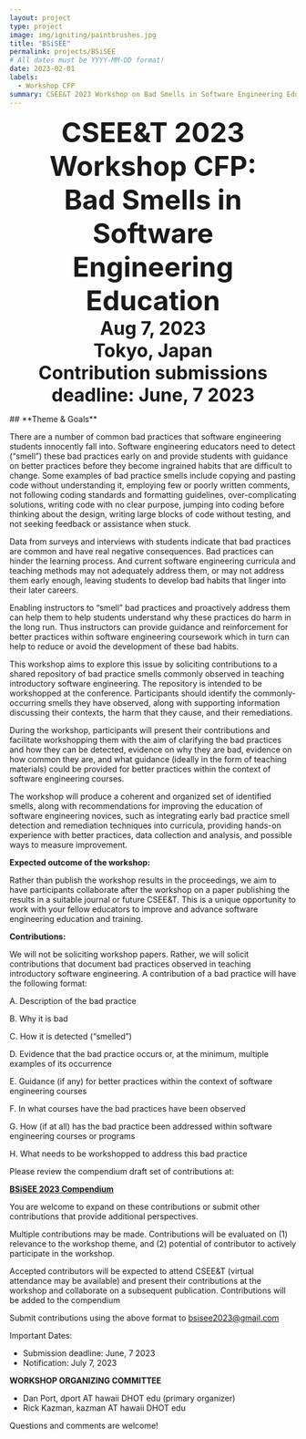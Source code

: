 ```yaml
---
layout: project
type: project
image: img/igniting/paintbrushes.jpg
title: "BSiSEE"
permalink: projects/BSiSEE
# All dates must be YYYY-MM-DD format!
date: 2023-02-01
labels:
  - Workshop CFP
summary: CSEE&T 2023 Workshop on Bad Smells in Software Engineering Education
---
```

<p style="text-align: center;font-weight: bold;">
<font size="+5">
CSEE&T 2023 Workshop CFP:
<br>
Bad Smells in Software Engineering Education
</font>
<font size="+3">
<br>
Aug 7, 2023 
<br>
Tokyo, Japan
<br>
Contribution submissions deadline: June, 7 2023
</font>
</p>
## **Theme & Goals**

There are a number of common bad practices that software engineering students innocently fall into. Software engineering educators need to detect (“smell”) these bad practices early on and provide students with guidance on better practices before they become ingrained habits that are difficult to change. Some examples of bad practice smells include copying and pasting code without understanding it, employing few or poorly written comments, not following coding standards and formatting guidelines, over-complicating solutions, writing code with no clear purpose, jumping into coding before thinking about the design, writing large blocks of code without testing, and not seeking feedback or assistance when stuck.

Data from surveys and interviews with students indicate that bad practices are common and have real negative consequences. Bad practices can hinder the learning process. And current software engineering curricula and teaching methods may not adequately address them, or may not address them early enough, leaving students to develop bad habits that linger into their later careers.

Enabling instructors to “smell” bad practices and proactively address them can help them to help students understand why these practices do harm in the long run. Thus instructors can provide guidance and reinforcement for better practices within software engineering coursework which in turn can help to reduce or avoid the development of these bad habits.

This workshop aims to explore this issue by soliciting contributions to a shared repository of bad practice smells commonly observed in teaching introductory software engineering. The repository is intended to be workshopped at the conference. Participants should identify the commonly-occurring smells they have observed, along with supporting information discussing their contexts, the harm that they cause, and their remediations.   

During the workshop, participants will present their contributions and facilitate workshopping them with the aim of clarifying the bad practices and how they can be detected, evidence on why they are bad, evidence on how common they are, and what guidance (ideally in the form of teaching materials) could be provided for better practices within the context of software engineering courses.

The workshop will produce a coherent and organized set of identified smells, along with recommendations for improving the education of software engineering novices, such as integrating early bad practice smell detection and remediation techniques into curricula, providing hands-on experience with better practices, data collection and analysis, and possible ways to measure improvement.

**Expected outcome of the workshop:**

Rather than publish the workshop results in the proceedings, we aim to have participants collaborate after the workshop on a paper publishing the results in a suitable journal or future CSEE&T. This is a unique opportunity to work with your fellow educators to improve and advance software engineering education and training.

**Contributions:**

We will not be soliciting workshop papers. Rather, we will solicit contributions that document bad practices observed in teaching introductory software engineering. A contribution of a bad practice will have the following format:

A.	Description of the bad practice

B.	Why it is bad

C.	How it is detected (“smelled”)

D.	Evidence that the bad practice occurs or, at the minimum, multiple examples of its occurrence  

E.	Guidance (if any) for better practices within the context of software engineering courses

F.	In what courses have the bad practices have been observed

G.	How (if at all) has the bad practice been addressed within software engineering courses or programs 

H.	What needs to be workshopped to address this bad practice

Please review the compendium draft set of contributions at:

**[BSiSEE 2023 Compendium](https://docs.google.com/document/d/1T2L2uWdhbVe2mWpj_qvcZ1iym6WFgy-BH3vvjwRYLpw/edit?usp=sharing)**

You are welcome to expand on these contributions or submit other contributions that provide additional perspectives. 

Multiple contributions may be made. Contributions will be evaluated on (1) relevance to the workshop theme, and (2) potential of contributor to actively participate in the workshop.

Accepted contributors will be expected to attend CSEE&T (virtual attendance may be available) and present their contributions at the workshop and collaborate on a subsequent publication. Contributions will be added to the compendium 

Submit contributions using the above format to <bsisee2023@gmail.com>

Important Dates:
* Submission deadline: June, 7 2023
* Notification: July 7, 2023 

**WORKSHOP ORGANIZING COMMITTEE**

* Dan Port, dport AT hawaii DHOT edu (primary organizer)
* Rick Kazman, kazman AT hawaii DHOT edu

Questions and comments are welcome! 